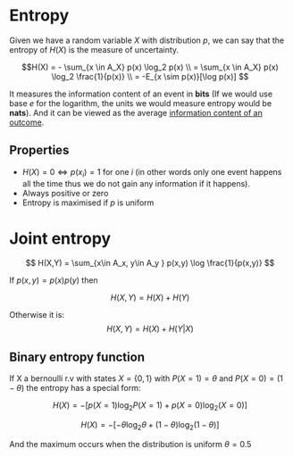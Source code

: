 
# Entropy
Given we have a random variable $X$ with distribution $p$, we can say that the entropy of $H(X)$ is the measure of uncertainty. 

$$H(X)  = - \sum_{x \in A_X} p(x) \log_2 p(x) \\ 
= \sum_{x \in A_X} p(x) \log_2 \frac{1}{p(x)} \\ 
= -E_{x \sim p(x)}[\log p(x)]
$$

It measures the information content of an event in **bits** (If we would use base $e$ for the logarithm, the units we would measure entropy would be **nats**). And it can be viewed as the average [information content of an outcome](./shannon_information_content.md).


## Properties

* $H(X) = 0 \iff  p(x_i) =1$ for one $i$ (in other words only one event happens all the time thus we do not gain any information if it happens).
* Always positive or zero
* Entropy is maximised if $p$ is uniform

# Joint entropy


$$
H(X,Y) = \sum_{x\in A_x, y\in A_y } p(x,y) \log \frac{1}{p(x,y)}
$$

If $p(x,y) = p(x)p(y)$ then 

$$
H(X,Y) = H(X) + H(Y)
$$

Otherwise it is:
$$
H(X,Y) = H(X) + H(Y|X)
$$

## Binary entropy function
If X a bernoulli r.v with states $X = \{0,1 \}$ with $P(X=1) = \theta$ and $P(X=0) = (1 - \theta)$ the entropy has a special form:

$$H(X) = - [p(X=1)\log_2 P(X =1) + p(X =0)\log_2(X = 0)] $$

$$H(X) = - [-\theta\log_2 \theta + (1 - \theta)\log_2 (1 - \theta)] $$

And the maximum occurs when the distribution is uniform $\theta = 0.5$